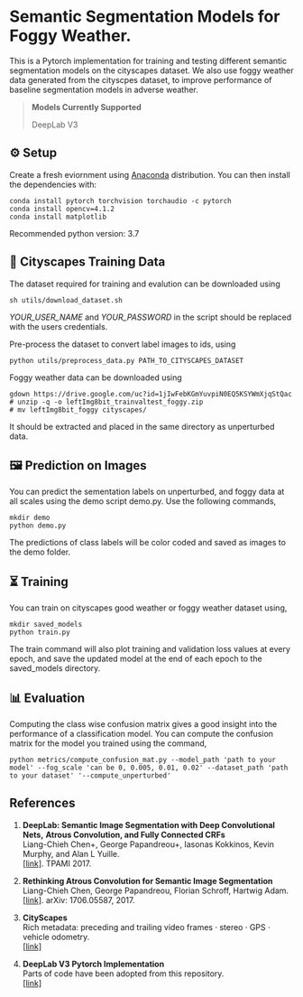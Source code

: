 # Semantic Segmentation Models for Foggy Weather.

This is a Pytorch implementation for training and testing different semantic segmentation models on the cityscapes dataset. We also use foggy weather data generated from the cityscpes dataset, to improve performance of baseline segmentation models in adverse weather. 

> **Models Currently Supported**
>
> DeepLab V3


## ⚙️ Setup

Create a fresh eviornment using [Anaconda](https://www.anaconda.com/download/) distribution. You can then install the dependencies with:
```shell
conda install pytorch torchvision torchaudio -c pytorch
conda install opencv=4.1.2
conda install matplotlib
```
Recommended python version: 3.7

## 💾 Cityscapes Training Data

The dataset required for training and evalution can be downloaded using 
```shell
sh utils/download_dataset.sh
```
_YOUR_USER_NAME_ and _YOUR_PASSWORD_ in the script should be replaced with the users credentials. 

Pre-process the dataset to convert label images to ids, using
```shell
python utils/preprocess_data.py PATH_TO_CITYSCAPES_DATASET
```
Foggy weather data can be downloaded using 
```shell
gdown https://drive.google.com/uc?id=1jIwFebKGmYuvpiN0EQ5KSYWmXjqStQac
# unzip -q -o leftImg8bit_trainvaltest_foggy.zip
# mv leftImg8bit_foggy cityscapes/
```
It should be extracted and placed in the same directory as unperturbed data. 

## 🖼️ Prediction on Images
You can predict the sementation labels on unperturbed, and foggy data at all scales using the demo script demo.py. Use the following commands,

```shell
mkdir demo
python demo.py
```
The predictions of class labels will be color coded and saved as images to the demo folder. 

## ⏳ Training
You can train on cityscapes good weather or foggy weather dataset using, 
```shell
mkdir saved_models
python train.py
```
The train command will also plot training and validation loss values at every epoch, and save the updated model at the end of each epoch to the saved_models directory. 


## 📊 Evaluation
Computing the class wise confusion matrix gives a good insight into the performance of a classification model. You can compute the confusion matrix for the model you trained using the command, 
```
python metrics/compute_confusion_mat.py --model_path 'path to your model' --fog_scale 'can be 0, 0.005, 0.01, 0.02' --dataset_path 'path to your dataset' '--compute_unperturbed'
```


## References

1.  **DeepLab: Semantic Image Segmentation with Deep Convolutional Nets,**
    **Atrous Convolution, and Fully Connected CRFs** <br />
    Liang-Chieh Chen+, George Papandreou+, Iasonas Kokkinos, Kevin Murphy, and Alan L Yuille. <br />
    [[link]](http://arxiv.org/abs/1606.00915). TPAMI 2017.

2.  **Rethinking Atrous Convolution for Semantic Image Segmentation**<br />
    Liang-Chieh Chen, George Papandreou, Florian Schroff, Hartwig Adam.<br />
    [[link]](http://arxiv.org/abs/1706.05587). arXiv: 1706.05587, 2017.

3. **CityScapes**<br />
    Rich metadata: preceding and trailing video frames · stereo · GPS · vehicle odometry.<br />
    [[link]](https://www.cityscapes-dataset.com)

3. **DeepLab V3 Pytorch Implementation**<br />
    Parts of code have been adopted from this repository.<br />
    [[link]](https://github.com/fregu856/deeplabv3)